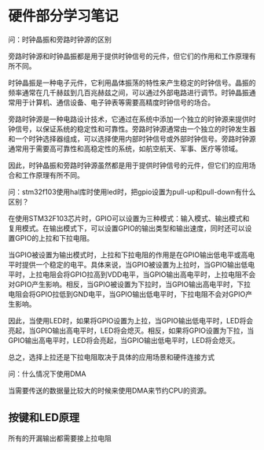 # 硬件部分学习笔记

问：时钟晶振和旁路时钟源的区别

旁路时钟源和时钟晶振都是用于提供时钟信号的元件，但它们的作用和工作原理有所不同。

时钟晶振是一种电子元件，它利用晶体振荡的特性来产生稳定的时钟信号。晶振的频率通常在几千赫兹到几百兆赫兹之间，可以通过外部电路进行调节。时钟晶振通常用于计算机、通信设备、电子钟表等需要高精度时钟信号的场合。

旁路时钟源是一种电路设计技术，它通过在系统中添加一个独立的时钟源来提供时钟信号，以保证系统的稳定性和可靠性。旁路时钟源通常由一个独立的时钟发生器和一个时钟选择器组成，可以选择使用内部时钟信号或外部时钟信号。旁路时钟源通常用于需要高可靠性和高稳定性的系统，如航空航天、军事、医疗等领域。

因此，时钟晶振和旁路时钟源虽然都是用于提供时钟信号的元件，但它们的应用场合和工作原理有所不同。

问：stm32f103使用hal库时使用led时，把gpio设置为pull-up和pull-down有什么区别？

在使用STM32F103芯片时，GPIO可以设置为三种模式：输入模式、输出模式和复用模式。在输出模式下，可以设置GPIO的输出类型和输出速度，同时还可以设置GPIO的上拉和下拉电阻。

当GPIO被设置为输出模式时，上拉和下拉电阻的作用是在GPIO输出低电平或高电平时提供一个稳定的电平。具体来说，当GPIO被设置为上拉时，当GPIO输出低电平时，上拉电阻会将GPIO拉高到VDD电平，当GPIO输出高电平时，上拉电阻不会对GPIO产生影响。相反，当GPIO被设置为下拉时，当GPIO输出高电平时，下拉电阻会将GPIO拉低到GND电平，当GPIO输出低电平时，下拉电阻不会对GPIO产生影响。

因此，当使用LED时，如果将GPIO设置为上拉，当GPIO输出低电平时，LED将会亮起，当GPIO输出高电平时，LED将会熄灭。相反，如果将GPIO设置为下拉，当GPIO输出高电平时，LED将会亮起，当GPIO输出低电平时，LED将会熄灭。

总之，选择上拉还是下拉电阻取决于具体的应用场景和硬件连接方式

问：什么情况下使用DMA

当需要传送的数据量比较大的时候来使用DMA来节约CPU的资源。

## 按键和LED原理

所有的开漏输出都需要接上拉电阻